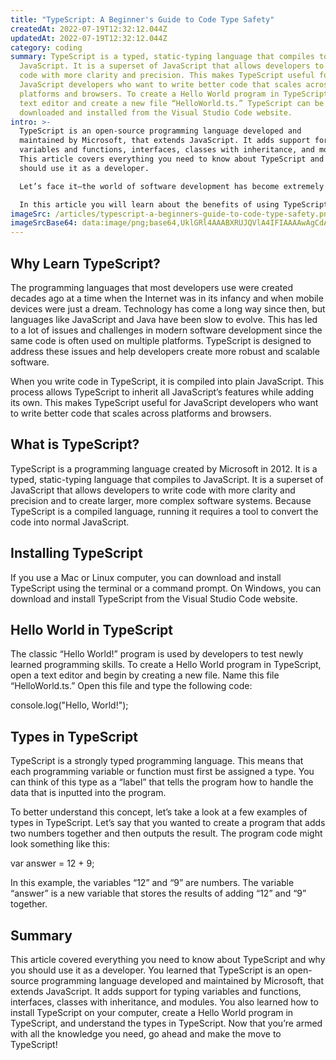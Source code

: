 ```yaml
---
title: "TypeScript: A Beginner's Guide to Code Type Safety"
createdAt: 2022-07-19T12:32:12.044Z
updatedAt: 2022-07-19T12:32:12.044Z
category: coding
summary: TypeScript is a typed, static-typing language that compiles to
  JavaScript. It is a superset of JavaScript that allows developers to write
  code with more clarity and precision. This makes TypeScript useful for
  JavaScript developers who want to write better code that scales across
  platforms and browsers. To create a Hello World program in TypeScript, open a
  text editor and create a new file “HelloWorld.ts.” TypeScript can be
  downloaded and installed from the Visual Studio Code website.
intro: >-
  TypeScript is an open-source programming language developed and
  maintained by Microsoft, that extends JavaScript. It adds support for typing
  variables and functions, interfaces, classes with inheritance, and modules.
  This article covers everything you need to know about TypeScript and why you
  should use it as a developer. 

  Let’s face it—the world of software development has become extremely complex in recent years. Each new programming language has its own unique set of rules and methods for creating code that ultimately ends up becoming a finished product that users can download from an app store or other website.

  In this article you will learn about the benefits of using TypeScript as a developer, how to install TypeScript on your computer, what IDE is best for using it with popular editors like Visual Studio Code or Atom Text Editor, how to get started coding in TypeScript by downloading boilerplate projects with sample code, and much more!
imageSrc: /articles/typescript-a-beginners-guide-to-code-type-safety.png
imageSrcBase64: data:image/png;base64,UklGRl4AAABXRUJQVlA4IFIAAAAwAgCdASoKAAoAAUAmJbACdLoAArrxRAsCAAD+J6oTipulHDpP2e1lgJyvZs9eBIWEQfO0I5jJtz7A7lLm2/V27WaE3xYav/mCfy6/HwaBeSgA
---
```


## Why Learn TypeScript?

The programming languages that most developers use were created decades ago at a time when the Internet was in its infancy and when mobile devices were just a dream. Technology has come a long way since then, but languages like JavaScript and Java have been slow to evolve.
This has led to a lot of issues and challenges in modern software development since the same code is often used on multiple platforms. TypeScript is designed to address these issues and help developers create more robust and scalable software.

When you write code in TypeScript, it is compiled into plain JavaScript. This process allows TypeScript to inherit all JavaScript’s features while adding its own. This makes TypeScript useful for JavaScript developers who want to write better code that scales across platforms and browsers.

## What is TypeScript?

TypeScript is a programming language created by Microsoft in 2012. It is a typed, static-typing language that compiles to JavaScript. It is a superset of JavaScript that allows developers to write code with more clarity and precision and to create larger, more complex software systems. Because TypeScript is a compiled language, running it requires a tool to convert the code into normal JavaScript.

## Installing TypeScript

If you use a Mac or Linux computer, you can download and install TypeScript using the terminal or a command prompt. On Windows, you can download and install TypeScript from the Visual Studio Code website.

## Hello World in TypeScript

The classic “Hello World!” program is used by developers to test newly learned programming skills. To create a Hello World program in TypeScript, open a text editor and begin by creating a new file. Name this file “HelloWorld.ts.” Open this file and type the following code:

console.log("Hello, World!");

## Types in TypeScript

TypeScript is a strongly typed programming language. This means that each programming variable or function must first be assigned a type. You can think of this type as a “label” that tells the program how to handle the data that is inputted into the program.

To better understand this concept, let’s take a look at a few examples of types in TypeScript. Let’s say that you wanted to create a program that adds two numbers together and then outputs the result. The program code might look something like this:

var answer = 12 + 9;

In this example, the variables “12” and “9” are numbers. The variable “answer” is a new variable that stores the results of adding “12” and “9” together.

## Summary

This article covered everything you need to know about TypeScript and why you should use it as a developer. You learned that TypeScript is an open-source programming language developed and maintained by Microsoft, that extends JavaScript. It adds support for typing variables and functions, interfaces, classes with inheritance, and modules. You also learned how to install TypeScript on your computer, create a Hello World program in TypeScript, and understand the types in TypeScript. Now that you’re armed with all the knowledge you need, go ahead and make the move to TypeScript!

